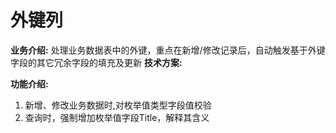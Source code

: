 # 外键列
**业务介绍:**
处理业务数据表中的外键，重点在新增/修改记录后，自动触发基于外键字段的其它冗余字段的填充及更新
**技术方案:**

**功能介绍:**
1. 新增、修改业务数据时,对枚举值类型字段值校验
2. 查询时，强制增加枚举值字段Title，解释其含义


